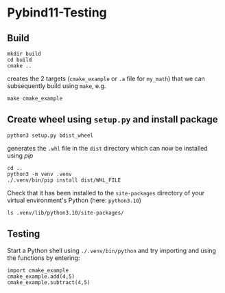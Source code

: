 # Pybind11-Testing

## Build

```
mkdir build
cd build
cmake ..
```

creates the 2 targets (`cmake_example` or `.a` file for `my_math`) that we can subsequently build using `make`, e.g.
```
make cmake_example
```

## Create wheel using `setup.py` and install package

```
python3 setup.py bdist_wheel
```
generates the `.whl` file in the `dist` directory which can now be installed using *pip*
```
cd ..
python3 -m venv .venv
./.venv/bin/pip install dist/WHL_FILE
```
Check that it has been installed to the `site-packages` directory of your virtual environment's Python (here: `python3.10`) 
```
ls .venv/lib/python3.10/site-packages/
```
## Testing

Start a Python shell using `./.venv/bin/python` and try importing and using the functions by entering:
```
import cmake_example
cmake_example.add(4,5)
cmake_example.subtract(4,5)
```